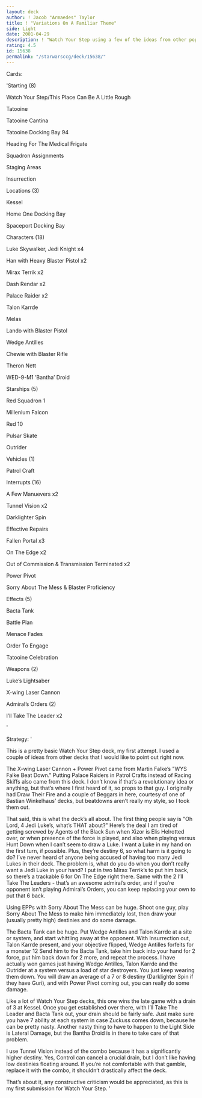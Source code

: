 ```yaml
---
layout: deck
author: ! Jacob "Armaedes" Taylor
title: ! "Variations On A Familiar Theme"
side: Light
date: 2001-04-29
description: ! "Watch Your Step using a few of the ideas from other popular versions."
rating: 4.5
id: 15638
permalink: "/starwarsccg/deck/15638/"
---
```

Cards: 

'Starting (8)


Watch Your Step/This Place Can Be A Little Rough

Tatooine

Tatooine Cantina

Tatooine Docking Bay 94

Heading For The Medical Frigate

Squadron Assignments

Staging Areas

Insurrection


Locations (3)


Kessel

Home One Docking Bay

Spaceport Docking Bay


Characters (18)


Luke Skywalker, Jedi Knight x4

Han with Heavy Blaster Pistol x2

Mirax Terrik x2

Dash Rendar x2

Palace Raider x2

Talon Karrde

Melas

Lando with Blaster Pistol

Wedge Antilles

Chewie with Blaster Rifle

Theron Nett

WED-9-M1 ’Bantha’ Droid


Starships (5)


Red Squadron 1

Millenium Falcon

Red 10

Pulsar Skate

Outrider


Vehicles (1)


Patrol Craft


Interrupts (16)


A Few Manuevers x2

Tunnel Vision x2

Darklighter Spin

Effective Repairs

Fallen Portal x3

On The Edge x2

Out of Commission & Transmission Terminated x2

Power Pivot

Sorry About The Mess & Blaster Proficiency


Effects (5)

Bacta Tank

Battle Plan

Menace Fades

Order To Engage

Tatooine Celebration


Weapons (2)


Luke’s Lightsaber

X-wing Laser Cannon


Admiral’s Orders (2)


I’ll Take The Leader x2

'

Strategy: '

This is a pretty basic Watch Your Step deck, my first attempt.  I used a couple of ideas from other decks that I would like to point out right now.


The X-wing Laser Cannon + Power Pivot came from Martin Falke’s "WYS Falke Beat Down."  Putting Palace Raiders in Patrol Crafts instead of Racing Skiffs also came from this deck.  I don’t know if that’s a revolutionary idea or anything, but that’s where I first heard of it, so props to that guy.  I originally had Draw Their Fire and a couple of Beggars in here, courtesy of one of Bastian Winkelhaus’ decks, but beatdowns aren’t really my style, so I took them out.


That said, this is what the deck’s all about.  The first thing people say is "Oh Lord, 4 Jedi Luke’s, what’s THAT about?"  Here’s the deal I am tired of getting screwed by Agents of the Black Sun when Xizor is Elis Helrotted over, or when presence of the force is played, and also when playing versus Hunt Down when I can’t seem to draw a Luke.  I want a Luke in my hand on the first turn, if possible.  Plus, they’re destiny 6, so what harm is it going to do?  I’ve never heard of anyone being accused of having too many Jedi Lukes in their deck.  The problem is, what do you do when you don’t really want a Jedi Luke in your hand?  I put in two Mirax Terrik’s to put him back, so there’s a trackable 6 for On The Edge right there.  Same with the 2 I’ll Take The Leaders - that’s an awesome admiral’s order, and if you’re opponent isn’t playing Admiral’s Orders, you can keep replacing your own to put that 6 back.


Using EPPs with Sorry About The Mess can be huge.  Shoot one guy, play Sorry About The Mess to make him immediately lost, then draw your (usually pretty high) destinies and do some damage.  


The Bacta Tank can be huge.  Put Wedge Antilles and Talon Karrde at a site or system, and start whittling away at the opponent.  With Insurrection out, Talon Karrde present, and your objective flipped, Wedge Antilles forfeits for a monster 12  Send him to the Bacta Tank, take him back into your hand for 2 force, put him back down for 2 more, and repeat the process.  I have actually won games just having Wedge Antilles, Talon Karrde and the Outrider at a system versus a load of star destroyers.  You just keep wearing them down.  You will draw an average of a 7 or 8 destiny (Darklighter Spin if they have Guri), and with Power Pivot coming out, you can really do some damage.


Like a lot of Watch Your Step decks, this one wins the late game with a drain of 3 at Kessel.  Once you get established over there, with I’ll Take The Leader and Bacta Tank out, your drain should be fairly safe.  Just make sure you have 7 ability at each system in case Zuckuss comes down, because he can be pretty nasty.  Another nasty thing to have to happen to the Light Side is Lateral Damage, but the Bantha Droid is in there to take care of that problem.


I use Tunnel Vision instead of the combo because it has a significantly higher destiny.  Yes, Control can cancel a crucial drain, but I don’t like having low destinies floating around.  If you’re not comfortable with that gamble, replace it with the combo, it shouldn’t drastically affect the deck.


That’s about it, any constructive criticism would be appreciated, as this is my first submission for Watch Your Step.   '
